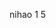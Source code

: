 nihao
1                                                                                                                                                                                                                                                                                                                                                                                                                                                                                                                              5                                             
